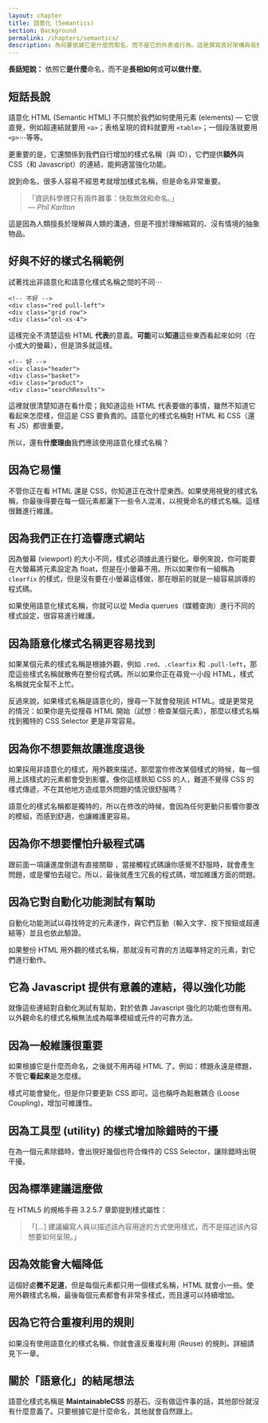 ```yaml
---
layout: chapter
title: 語意化 (Semantics)
section: Background
permalink: /chapters/semantics/
description: 為何要依據它是什麼而取名，而不是它的外表或行為。這是撰寫良好架構與易於維護 CSS 程式碼的基礎。
---
```


**長話短說：** 依照它**是什麼**命名，而不是**長相如何**或**可以做什麼**。 

## 短話長說

語意化 HTML (Semantic HTML) 不只關於我們如何使用元素 (elements) — 它很直覺，例如超連結就要用 `<a>`；表格呈現的資料就要用 `<table>`；一個段落就要用 `<p>`⋯等等。

更重要的是，它還關係到我們自行增加的樣式名稱（與 ID），它們提供**額外**與 CSS（和 Javascript）的連結，能夠適當強化功能。

說到命名，很多人容易不經思考就增加樣式名稱，但是命名非常重要。

> 「資訊科學裡只有兩件難事：快取無效和命名。」
<br>&mdash; <cite>Phil Karlton</cite>

這是因為人類擅長於理解與人類的溝通，但是不擅於理解縮寫的、沒有情境的抽象物品。

## 好與不好的樣式名稱範例

試著找出非語意化和語意化樣式名稱之間的不同⋯

	<!-- 不好 -->
	<div class="red pull-left">
	<div class="grid row">
	<div class="col-xs-4">

這樣完全不清楚這些 HTML **代表**的意義。**可能**可以**知道**這些東西看起來如何（在小或大的螢幕），但是頂多就這樣。

	<!-- 好 -->
	<div class="header">
	<div class="basket">
	<div class="product">
	<div class="searchResults">

這裡就很清楚知道在看什麼；我知道這些 HTML 代表要做的事情，雖然不知道它看起來怎麼樣，但這是 CSS 要負責的。語意化的樣式名稱對 HTML 和 CSS（還有 JS）都很重要。

所以，還有**什麼理由**我們應該使用語意化樣式名稱？

## 因為它易懂

不管你正在看 HTML 還是 CSS，你知道正在改什麼東西。如果使用視覺的樣式名稱，你最後得要在每一個元素都灑下一些令人混淆，以視覺命名的樣式名稱。這樣很難進行維護。

## 因為我們正在打造響應式網站

因為螢幕 (viewport) 的大小不同，樣式必須據此進行變化。舉例來說，你可能要在大螢幕將元素設定為 float，但是在小螢幕不用。所以如果你有一組稱為 `clearfix` 的樣式，但是沒有要在小螢幕這樣做，那在眼前的就是一組容易誤導的程式碼。

如果使用語意化樣式名稱，你就可以從 Media querues（媒體查詢）進行不同的樣式設定，很容易進行維護。

## 因為語意化樣式名稱更容易找到

如果某個元素的樣式名稱是根據外觀，例如 `.red`、`.clearfix` 和 `.pull-left`，那麼這些樣式名稱就散佈在整份程式碼。所以如果你正在尋覓一小段 HTML，樣式名稱就完全幫不上忙。

反過來說，如果樣式名稱是語意化的，搜尋一下就會發現該 HTML。或是更常見的情況：如果你是先從搜尋 HTML 開始（試想：檢查某個元素），那麼以樣式名稱找到獨特的 CSS Selector 更是非常容易。

## 因為你不想要無故讓進度退後

如果採用非語意化的樣式，用外觀來描述，那麼當你修改某個樣式的時候，每一個用上該樣式的元素都會受到影響。像你這樣熟知 CSS 的人，難道不覺得 CSS 的樣式傳遞，不在其他地方造成意外問題的情況很舒服嗎？

語意化的樣式名稱都是獨特的，所以在修改的時候，會因為任何更動只影響你要改的模組，而感到舒適，也讓維護更容易。

## 因為你不想要懼怕升級程式碼

跟前面一項讓進度倒退有直接關聯 ，當接觸程式碼讓你感覺不舒服時，就會產生問題，或是懼怕去碰它。所以，最後就產生冗長的程式碼，增加維護方面的問題。

## 因為它對自動化功能測試有幫助

自動化功能測試以尋找特定的元素運作，與它們互動（輸入文字、按下按鈕或超連結等）並且也依此驗證。

如果整份 HTML 用外觀的樣式名稱，那就沒有可靠的方法瞄準特定的元素，對它們進行動作。

## 它為 Javascript 提供有意義的連結，得以強化功能

就像這些連結對自動化測試有幫助，對於依靠 Javascript 強化的功能也很有用。以外觀命名的樣式名稱無法成為瞄準模組或元件的可靠方法。

## 因為一般維護很重要

如果根據它是什麼而命名，之後就不用再碰 HTML 了。例如：標題永遠是標題，不管它**看起來**是怎麼樣。

樣式可能會變化，但是你只要更新 CSS 即可。這也稱呼為鬆散耦合 (Loose Coupling)，增加可維護性。

## 因為工具型 (utility) 的樣式增加除錯時的干擾

在為一個元素除錯時，會出現好幾個也符合條件的 CSS Selector，讓除錯時出現干擾。

## 因為標準建議這麼做

在 HTML5 的規格手冊 3.2.5.7 章節提到樣式屬性：

> 「[...] 建議編寫人員以描述該內容用途的方式使用樣式，而不是描述該內容想要如何呈現。」

## 因為效能會大幅降低

這個好處**微不足道**，但是每個元素都只用一個樣式名稱，HTML 就會小一些。使用外觀樣式名稱，最後每個元素都會有非常多樣式，而且還可以持續增加。

## 因為它符合重複利用的規則

如果沒有使用語意化的樣式名稱，你就會違反重複利用 (Reuse) 的規則。詳細請見下一章。

<!--## Why? Because visual class names might declare the same property!

It's likely that several different utility classes could refer to the same property meaning order matters and performance degrades.

Think of an example of this.
-->
## 關於「語意化」的結尾想法

語意化樣式名稱是 **MaintainableCSS** 的基石。沒有做這件事的話，其他部份就沒有什麼意義了。只要根據它是什麼命名，其他就會自然跟上。
